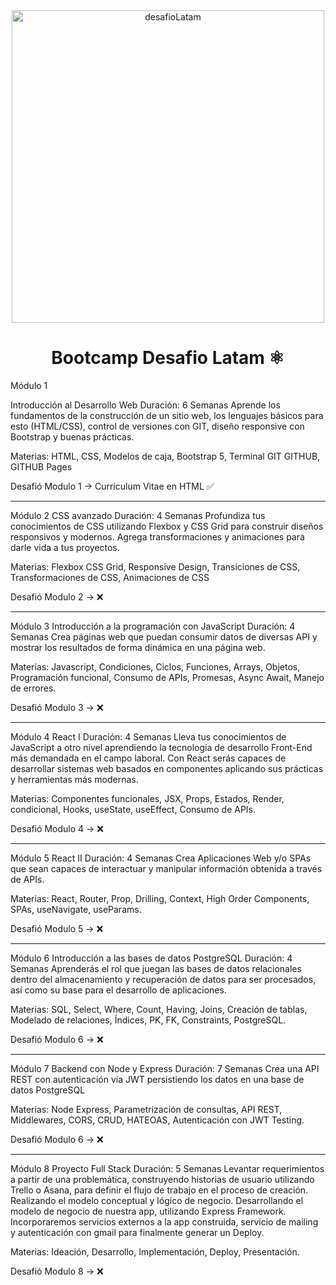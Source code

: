 <div align="center">

<img alt="desafioLatam" src="https://desafiolatam.com/atencion-remota/assets/img/logo-black.png" width="500" />

# Bootcamp Desafio Latam ⚛️

</div>


Módulo 1

Introducción al Desarrollo Web
Duración: 6 Semanas
Aprende los fundamentos de la construcción de un sitio web, los lenguajes básicos para esto (HTML/CSS), control de versiones con GIT, diseño responsive con Bootstrap y buenas prácticas.

Materias: HTML, CSS, Modelos de caja, Bootstrap 5, Terminal GIT GITHUB, GITHUB Pages

Desafió Modulo 1 → Curriculum Vitae en HTML ✅

---------------------------------------------
Módulo 2
CSS avanzado
Duración: 4 Semanas
Profundiza tus conocimientos de CSS utilizando Flexbox y CSS Grid para construir diseños responsivos y modernos. Agrega transformaciones y animaciones para darle vida a tus proyectos.

Materias: Flexbox CSS Grid, Responsive Design, Transiciones de CSS, Transformaciones de CSS, Animaciones de CSS

Desafió Modulo 2 → ❌

---------------------------------------------

Módulo 3
Introducción a la programación con JavaScript
Duración: 4 Semanas
Crea páginas web que puedan consumir datos de diversas API y mostrar los resultados de forma dinámica en una página web.

Materias: Javascript, Condiciones, Ciclos, Funciones, Arrays, Objetos, Programación funcional, Consumo de APIs, Promesas, Async Await, Manejo de errores.

Desafió Modulo 3 → ❌

---------------------------------------------

Módulo 4
React I
Duración: 4 Semanas
Lleva tus conocimientos de JavaScript a otro nivel aprendiendo la tecnología de desarrollo Front-End más demandada en el campo laboral. Con React serás capaces de desarrollar sistemas web basados en componentes aplicando sus prácticas y herramientas más modernas.

Materias: Componentes funcionales, JSX, Props, Estados, Render, condicional, Hooks, useState, useEffect, Consumo de APIs.

Desafió Modulo 4 → ❌

---------------------------------------------


Módulo 5
React II
Duración: 4 Semanas
Crea Aplicaciones Web y/o SPAs que sean capaces de interactuar y manipular información obtenida a través de APIs.

Materias: React, Router, Prop, Drilling, Context, High Order Components, SPAs, useNavigate, useParams.

Desafió Modulo 5 → ❌

---------------------------------------------

Módulo 6
Introducción a las bases de datos PostgreSQL
Duración: 4 Semanas
Aprenderás el rol que juegan las bases de datos relacionales dentro del almacenamiento y recuperación de datos para ser procesados, así como su base para el desarrollo de aplicaciones.

Materias: SQL, Select, Where, Count, Having, Joins, Creación de tablas, Modelado de relaciones, Índices, PK, FK, Constraints, PostgreSQL.

Desafió Modulo 6 → ❌

---------------------------------------------

Módulo 7
Backend con Node y Express
Duración: 7 Semanas
Crea una API REST con autenticación via JWT persistiendo los datos en una base de datos PostgreSQL

Materias: Node Express, Parametrización de consultas, API REST, Middlewares, CORS, CRUD, HATEOAS, Autenticación con JWT Testing.
 
Desafió Modulo 6 → ❌

---------------------------------------------

Módulo 8
Proyecto Full Stack
Duración: 5 Semanas
Levantar requerimientos a partir de una problemática, construyendo historias de usuario utilizando Trello o Asana, para definir el flujo de trabajo en el proceso de creación. Realizando el modelo conceptual y lógico de negocio. Desarrollando el modelo de negocio de nuestra app, utilizando Express Framework. Incorporaremos servicios externos a la app construida, servicio de mailing y autenticación con gmail para finalmente generar un Deploy.

Materias: Ideación, Desarrollo, Implementación, Deploy, Presentación.

Desafió Modulo 8 → ❌




